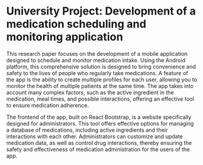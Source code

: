 # University Project: Development of a medication scheduling and monitoring application

This research paper focuses on the development of a mobile application designed to schedule and monitor medication intake. Using the Android platform, this comprehensive solution is designed to bring convenience and safety to the lives of people who regularly take medications. A feature of the app is the ability to create multiple profiles for each user, allowing you to monitor the health of multiple patients at the same time. The app takes into account many complex factors, such as the active ingredient in the medication, meal times, and possible interactions, offering an effective tool to ensure medication adherence.

The frontend of the app, built on React Bootstrap, is a website specifically designed for administrators. This tool offers effective options for managing a database of medications, including active ingredients and their interactions with each other. Administrators can customize and update medication data, as well as control drug interactions, thereby ensuring the safety and effectiveness of medication administration for the users of the app.

